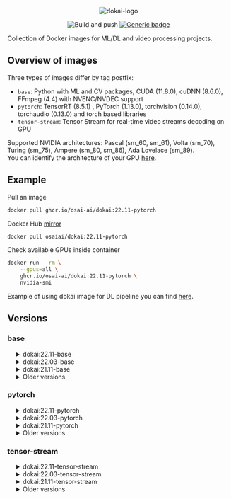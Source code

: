 <div align="center">

![dokai-logo](https://raw.githubusercontent.com/osai-ai/dokai/master/pics/dokai-logo.png)

![Build and push](https://github.com/osai-ai/dokai/workflows/Build%20and%20push/badge.svg)
[![Generic badge](https://img.shields.io/badge/License-MIT-<COLOR>.svg)](https://shields.io/)

</div>

Collection of Docker images for ML/DL and video processing projects.

## Overview of images

Three types of images differ by tag postfix:

* `base`: Python with ML and CV packages, CUDA (11.8.0), cuDNN (8.6.0), FFmpeg (4.4) with NVENC/NVDEC support
* `pytorch`: TensorRT (8.5.1) , PyTorch (1.13.0), torchvision (0.14.0), torchaudio (0.13.0) and torch based libraries
* `tensor-stream`: Tensor Stream for real-time video streams decoding on GPU

Supported NVIDIA architectures: Pascal (sm_60, sm_61), Volta (sm_70), Turing (sm_75), Ampere (sm_80, sm_86), Ada Lovelace (sm_89).  
You can identify the architecture of your GPU [here](https://arnon.dk/matching-sm-architectures-arch-and-gencode-for-various-nvidia-cards/).

## Example

Pull an image
```Bash
docker pull ghcr.io/osai-ai/dokai:22.11-pytorch
```

Docker Hub [mirror](https://hub.docker.com/r/osaiai/dokai/tags)
```bash
docker pull osaiai/dokai:22.11-pytorch
```

Check available GPUs inside container
```bash
docker run --rm \
    --gpus=all \
    ghcr.io/osai-ai/dokai:22.11-pytorch \
    nvidia-smi
```

Example of using dokai image for DL pipeline you can find [here](https://github.com/osai-ai/dokai/tree/master/example).

## Versions

### base
<!---
==================================== BASE ====================================
-->

<details><summary style="margin-left: 20px;">dokai:22.11-base</summary>
<div style="margin-left: 20px;">

[ghcr.io/osai-ai/dokai:22.11-base](https://github.com/osai-ai/dokai/pkgs/container/dokai/50579876?tag=22.11-base)

Supported NVIDIA architectures: Pascal (sm_60, sm_61), Volta (sm_70), Turing (sm_75), Ampere (sm_80, sm_86), Ada Lovelace (sm_89).  

CUDA (11.8.0), cuDNN (8.6.0)  
FFmpeg (release/4.4), nv-codec-headers (sdk/11.0)  
Python (3.10.6)  
CMake (3.22.1)  

pip==22.3.1  
setuptools==65.5.1  
packaging==21.3  
numpy==1.23.4  
opencv-python==4.6.0.66  
scipy==1.9.3  
matplotlib==3.6.2  
pandas==1.5.1  
scikit-learn==1.1.3  
scikit-image==0.19.3  
Pillow==9.3.0  
librosa==0.9.2  
albumentations==1.3.0  
pyzmq==24.0.1  
Cython==0.29.32  
numba==0.56.4  
requests==2.28.1  
psutil==5.9.4  
pydantic==1.10.2  
PyYAML==6.0  
notebook==6.5.2  
ipywidgets==8.0.2  
tqdm==4.64.1  
pytest==7.2.0  
pytest-cov==4.0.0  
mypy==0.991  
flake8==5.0.4  
pre-commit==2.20.0  

</div>
</details>

<details><summary style="margin-left: 20px;">dokai:22.03-base</summary>
<div style="margin-left: 20px;">

[ghcr.io/osai-ai/dokai:22.03-base](https://github.com/osai-ai/dokai/pkgs/container/dokai/17750505?tag=22.03-base)

CUDA (11.6.0)  
FFmpeg (release/4.4), nv-codec-headers (sdk/11.0)  
Python (3.8.10)  
CMake (3.22.2)  

pip==22.0.3  
setuptools==59.5.0  
packaging==21.3  
numpy==1.21.5  
opencv-python==4.5.5.62  
scipy==1.8.0  
matplotlib==3.5.1  
pandas==1.4.1  
scikit-learn==1.0.1  
scikit-image==0.18.3  
Pillow==8.4.0  
librosa==0.8.1  
albumentations==1.1.0  
pyzmq==22.3.0  
Cython==0.29.24  
numba==0.53.1  
requests==2.26.0  
psutil==5.8.0  
pydantic==1.8.2  
PyYAML==6.0  
notebook==6.4.5  
ipywidgets==7.6.5  
tqdm==4.62.3  
pytest==6.2.5  
mypy==0.910  
flake8==4.0.1  

</div>
</details>


<details><summary style="margin-left: 20px;">dokai:21.11-base</summary>
<div style="margin-left: 20px;">

[ghcr.io/osai-ai/dokai:21.11-base](https://github.com/osai-ai/dokai/pkgs/container/dokai/10097475?tag=21.11-base)

CUDA (11.4.2), cuDNN (8.2.4)  
FFmpeg (release/4.4), nv-codec-headers (sdk/11.0)  
Python (3.8.10)  
CMake (3.21.4)  

pip==21.3.1  
setuptools==58.5.3  
packaging==21.2  
numpy==1.21.4  
opencv-python==4.5.4.58  
scipy==1.7.2  
matplotlib==3.4.3  
pandas==1.3.4  
scikit-learn==1.0.1  
scikit-image==0.18.3  
Pillow==8.4.0  
librosa==0.8.1  
albumentations==1.1.0  
pyzmq==22.3.0  
Cython==0.29.24  
numba==0.53.1  
requests==2.26.0  
psutil==5.8.0  
pydantic==1.8.2  
PyYAML==6.0  
notebook==6.4.5  
ipywidgets==7.6.5  
tqdm==4.62.3  
pytest==6.2.5  
mypy==0.910  
flake8==4.0.1  

</div>
</details>


<details><summary style="margin-left: 20px;">Older versions</summary>
<div style="margin-left: 40px;">

*   <details><summary>dokai:21.09-base</summary>

    [ghcr.io/osai-ai/dokai:21.09-base](https://github.com/osai-ai/dokai/pkgs/container/dokai/8318925?tag=21.09-base)
    
    CUDA (11.4.2), cuDNN (8.2.4)  
    FFmpeg (release/4.4), nv-codec-headers (sdk/11.0)  
    Python (3.8.10)  
    
    pip==21.2.4  
    setuptools==58.1.0  
    packaging==21.0  
    numpy==1.21.2  
    opencv-python==4.5.3.56  
    scipy==1.7.1  
    matplotlib==3.4.3  
    pandas==1.3.3  
    scikit-learn==1.0  
    scikit-image==0.18.3  
    Pillow==8.3.2  
    librosa==0.8.1  
    albumentations==1.0.3  
    pyzmq==22.3.0  
    Cython==0.29.24  
    numba==0.53.1  
    requests==2.26.0  
    psutil==5.8.0  
    pydantic==1.8.2  
    PyYAML==5.4.1  
    notebook==6.4.4  
    ipywidgets==7.6.5  
    tqdm==4.62.3  
    pytest==6.2.5  
    mypy==0.910  
    flake8==3.9.2  

    </details>

*   <details><summary>dokai:21.08-base</summary>

    [ghcr.io/osai-ai/dokai:21.08-base](https://github.com/osai-ai/dokai/pkgs/container/dokai/6484719)

    CUDA (11.4.1), cuDNN (8.2.2)  
    FFmpeg (release/4.4), nv-codec-headers (sdk/11.0)  
    Python (3.8.10)  

    pip==21.2.3  
    setuptools==57.4.0  
    packaging==21.0  
    numpy==1.21.1  
    opencv-python==4.5.3.56  
    scipy==1.7.1  
    matplotlib==3.4.2  
    pandas==1.3.1  
    scikit-learn==0.24.2  
    scikit-image==0.18.2  
    Pillow==8.3.1  
    librosa==0.8.1  
    albumentations==1.0.3  
    pyzmq==22.2.1  
    Cython==0.29.24  
    numba==0.53.1  
    requests==2.26.0  
    psutil==5.8.0  
    pydantic==1.8.2  
    PyYAML==5.4.1  
    notebook==6.4.3  
    ipywidgets==7.6.3  
    tqdm==4.62.0  
    pytest==6.2.4  
    mypy==0.910  
    flake8==3.9.2  

    </details>

*   <details><summary>dokai:21.07-base</summary>

    [ghcr.io/osai-ai/dokai:21.07-base](https://github.com/osai-ai/dokai/pkgs/container/dokai/3600567)

    CUDA (11.3.1), cuDNN (8.2.0)  
    FFmpeg (release/4.4), nv-codec-headers (sdk/10.0)  
    Python (3.8.10)  

    pip==21.1.3  
    setuptools==57.0.0  
    packaging==20.9  
    numpy==1.21.0  
    opencv-python==4.5.2.54  
    scipy==1.7.0  
    matplotlib==3.4.2  
    pandas==1.2.5  
    scikit-learn==0.24.2  
    scikit-image==0.18.2  
    Pillow==8.2.0  
    librosa==0.8.1  
    albumentations==1.0.0  
    pyzmq==22.1.0  
    Cython==0.29.23  
    numba==0.53.1  
    requests==2.25.1  
    psutil==5.8.0  
    trafaret-config==2.0.2  
    pydantic==1.8.2  
    PyYAML==5.4.1  
    notebook==6.4.0  
    ipywidgets==7.6.3  
    tqdm==4.61.1  
    pytest==6.2.4  
    mypy==0.910  
    flake8==3.9.2  

    </details>

*   <details><summary>dokai:21.05-base</summary>

    [ghcr.io/osai-ai/dokai:21.05-base](https://github.com/orgs/osai-ai/packages/container/dokai/2467512?tag=21.05-base)

    CUDA (11.3), cuDNN (8.2.0)  
    FFmpeg (release/4.4), nv-codec-headers (sdk/10.0)  
    Python (3.8.5)  

    pip==21.1.1  
    setuptools==56.2.0  
    packaging==20.9  
    numpy==1.20.3  
    opencv-python==4.5.2.52  
    scipy==1.6.3  
    matplotlib==3.4.2  
    pandas==1.2.4  
    scikit-learn==0.24.2  
    scikit-image==0.18.1  
    Pillow==8.2.0  
    librosa==0.8.0  
    albumentations==0.5.2  
    pyzmq==22.0.3  
    Cython==0.29.23  
    numba==0.53.1  
    requests==2.25.1  
    psutil==5.8.0  
    trafaret-config==2.0.2  
    pydantic==1.8.1  
    PyYAML==5.4.1  
    notebook==6.3.0  
    ipywidgets==7.6.3  
    tqdm==4.60.0  
    pytest==6.2.4  
    mypy==0.812  
    flake8==3.9.2  

    </details>

*   <details><summary>dokai:21.03-base</summary>

    [ghcr.io/osai-ai/dokai:21.03-base](https://github.com/orgs/osai-ai/packages/container/dokai/1661596)

    CUDA (11.2.2), cuDNN (8.1.1)  
    FFmpeg (release/4.4), nv-codec-headers (sdk/10.0)  
    Python (3.8.5)  

    pip==21.0.1  
    setuptools==54.2.0  
    packaging==20.9  
    numpy==1.20.1  
    opencv-python==4.5.1.48  
    scipy==1.6.1  
    matplotlib==3.3.4  
    pandas==1.2.3  
    scikit-learn==0.24.1  
    scikit-image==0.18.1  
    Pillow==8.1.2  
    librosa==0.8.0  
    albumentations==0.5.2  
    pyzmq==22.0.3  
    Cython==0.29.22  
    numba==0.53.0  
    requests==2.25.1  
    psutil==5.8.0  
    trafaret-config==2.0.2  
    pydantic==1.8.1  
    PyYAML==5.4.1  
    notebook==6.3.0  
    ipywidgets==7.6.3  
    tqdm==4.59.0  
    pytest==6.2.2  
    mypy==0.812  
    flake8==3.9.0  

    </details>

*   <details><summary>dokai:21.02-base</summary>

    [ghcr.io/osai-ai/dokai:21.02-base](https://github.com/orgs/osai-ai/packages/container/dokai/1242092)

    CUDA (11.2.1), cuDNN (8.1.0)  
    FFmpeg (release/4.3), nv-codec-headers (sdk/10.0)  
    Python (3.8.5)  

    pip==21.0.1  
    setuptools==53.0.0  
    packaging==20.9  
    numpy==1.20.1  
    opencv-python==4.5.1.48  
    scipy==1.6.1  
    matplotlib==3.3.4  
    pandas==1.2.2  
    scikit-learn==0.24.1  
    scikit-image==0.18.1  
    Pillow==8.1.0  
    librosa==0.8.0  
    albumentations==0.5.2  
    pyzmq==22.0.3  
    Cython==0.29.22  
    numba==0.52.0  
    requests==2.25.1  
    psutil==5.8.0  
    trafaret-config==2.0.2  
    pydantic==1.7.3  
    PyYAML==5.4.1  
    notebook==6.2.0  
    ipywidgets==7.6.3  
    tqdm==4.57.0  
    pytest==6.2.2  
    mypy==0.812  
    flake8==3.8.4  

    </details>

*   <details><summary>dokai:21.01-base</summary>

    [ghcr.io/osai-ai/dokai:21.01-base](https://github.com/orgs/osai-ai/packages/container/dokai/858256)

    CUDA (11.1.1), cuDNN (8.0.5)  
    FFmpeg (release/4.3), nv-codec-headers (sdk/10.0)  
    Python (3.8.5)  

    pip==20.3.3  
    setuptools==51.3.3  
    packaging==20.8  
    numpy==1.19.5  
    opencv-python==4.5.1.48  
    scipy==1.6.0  
    matplotlib==3.3.3  
    pandas==1.2.0  
    notebook==6.2.0  
    scikit-learn==0.24.1  
    scikit-image==0.18.1  
    albumentations==0.5.2  
    Cython==0.29.21  
    Pillow==8.1.0  
    trafaret-config==2.0.2  
    pyzmq==21.0.1  
    librosa==0.8.0  
    psutil==5.8.0  
    pydantic==1.7.3  
    requests==2.25.1  

    </details>

*   <details><summary>dokai:20.12-base</summary>

    [ghcr.io/osai-ai/dokai:20.12-base](https://github.com/orgs/osai-ai/packages/container/dokai/623505)

    CUDA (11.1), cuDNN (8.0.5)  
    FFmpeg (release/4.3), nv-codec-headers (sdk/9.1)  
    Python (3.8.5)  

    pip==20.3.3  
    setuptools==51.0.0  
    packaging==20.8  
    numpy==1.19.4  
    opencv-python==4.4.0.46  
    scipy==1.5.4  
    matplotlib==3.3.3  
    pandas==1.1.5  
    notebook==6.1.5  
    scikit-learn==0.23.2  
    scikit-image==0.18.0  
    albumentations==0.5.2  
    Cython==0.29.21  
    Pillow==8.0.1  
    trafaret-config==2.0.2  
    pyzmq==20.0.0  
    librosa==0.8.0  
    psutil==5.8.0  
    pydantic==1.7.3  
    requests==2.25.1  

    </details>

*   <details><summary>dokai:20.10-base</summary>

    [ghcr.io/osai-ai/dokai:20.10-base](https://github.com/orgs/osai-ai/packages/container/dokai/176382)

    FFmpeg (release/4.3), nv-codec-headers (sdk/9.1)  
    Python (3.6.9)  

    pip==20.2.4  
    setuptools==50.3.2  
    packaging==20.4  
    numpy==1.19.2  
    opencv-python==4.4.0.44  
    scipy==1.5.3  
    matplotlib==3.3.2  
    pandas==1.1.3  
    notebook==6.1.4  
    scikit-learn==0.23.2  
    scikit-image==0.17.2  
    albumentations==0.5.0  
    Cython==0.29.21  
    Pillow==8.0.0  
    trafaret-config==2.0.2  
    pyzmq==19.0.2  
    librosa==0.8.0  
    psutil==5.7.2  
    dataclasses==0.7  
    pydantic==1.6.1  
    requests==2.24.0  

    </details>

*   <details><summary>dokai:20.09-base</summary>

    [ghcr.io/osai-ai/dokai:20.09-base](https://github.com/orgs/osai-ai/packages/container/dokai/89195)

    FFmpeg (release/4.3), nv-codec-headers (sdk/9.1)  
    Python (3.6.9)  

    pip==20.2.3  
    setuptools==50.3.0  
    packaging==20.4  
    numpy==1.19.2  
    opencv-python==4.4.0.42  
    scipy==1.5.2  
    matplotlib==3.3.2  
    pandas==1.1.2  
    notebook==6.1.4  
    scikit-learn==0.23.2  
    scikit-image==0.17.2  
    albumentations==0.4.6  
    Cython==0.29.21  
    Pillow==7.2.0  
    trafaret-config==2.0.2  
    pyzmq==19.0.2  
    librosa==0.8.0  
    psutil==5.7.2  
    dataclasses==0.7  

    </details>

</div>
</details>


### pytorch
<!---
==================================== PYTORCH ====================================
-->

<details><summary style="margin-left: 20px;">dokai:22.11-pytorch</summary>
<div style="margin-left: 20px;">

additionally to `dokai:22.11-base`:

[ghcr.io/osai-ai/dokai:22.11-pytorch](https://github.com/osai-ai/dokai/pkgs/container/dokai/50580682?tag=22.11-pytorch)

TensorRT (8.5.1)  
MAGMA (2.6.2)  

torch==1.14.0a0+git71fe069 (source, close to v1.13.0 after commit "ada lovelace (arch 8.9) support #87436")  
torchvision==0.14.0 (source, v0.14.0 tag)  
torchaudio==0.13.0 (source, v0.13.0 tag)  
pytorch-ignite==0.4.10  
pytorch-argus==1.0.0  
pretrainedmodels==0.7.4  
efficientnet-pytorch==0.7.1  
pytorch-toolbelt==0.5.2  
kornia==0.6.8  
timm==0.6.11  
segmentation-models-pytorch==0.3.0  

</div>
</details>

<details><summary style="margin-left: 20px;">dokai:22.03-pytorch</summary>
<div style="margin-left: 20px;">

[ghcr.io/osai-ai/dokai:22.03-pytorch](https://github.com/osai-ai/dokai/pkgs/container/dokai/17750784?tag=22.03-pytorch)

additionally to `dokai:22.03-base`:

MAGMA (2.6.1)  

torch==1.11.0 (source, v1.11.0 tag)  
torchvision==0.12.0 (source, v0.12.0 tag)  
torchaudio==0.11.0 (source, v0.11.0 tag)  
pytorch-ignite==0.4.8  
pytorch-argus==1.0.0  
pretrainedmodels==0.7.4  
efficientnet-pytorch==0.7.1  
timm==0.5.4  
segmentation-models-pytorch==0.2.1  
kornia==0.6.3  

</div>
</details>


<details><summary style="margin-left: 20px;">dokai:21.11-pytorch</summary>
<div style="margin-left: 20px;">

[ghcr.io/osai-ai/dokai:21.11-pytorch](https://github.com/osai-ai/dokai/pkgs/container/dokai/10097671?tag=21.11-pytorch)

additionally to `dokai:21.11-base`:

MAGMA (2.6.1)

torch==1.10.0 (source, v1.10.0 tag)  
torchvision==0.11.1 (source, v0.11.1 tag)  
torchaudio==0.10.0 (source, v0.10.0 tag)  
pytorch-ignite==0.4.7  
pytorch-argus==1.0.0  
pretrainedmodels==0.7.4  
efficientnet-pytorch==0.7.1  
timm==0.4.12  
segmentation-models-pytorch==0.2.0  
kornia==0.6.1  

</div>
</details>

<details><summary style="margin-left: 20px;">Older versions</summary>
<div style="margin-left: 40px;">

*   <details><summary>dokai:21.09-pytorch</summary>

    [ghcr.io/osai-ai/dokai:21.09-pytorch](https://github.com/osai-ai/dokai/pkgs/container/dokai/8319003?tag=21.09-pytorch)
    
    additionally to `dokai:21.09-base`:
    
    MAGMA (2.6.1)
    
    torch==1.10.0-rc1 (source, v1.10.0-rc1 tag)  
    torchvision==0.10.1 (source, v0.10.1 tag)  
    torchaudio==0.9.1 (source, v0.9.1 tag)  
    pytorch-ignite==0.4.6  
    pytorch-argus==0.2.1  
    pretrainedmodels==0.7.4  
    efficientnet-pytorch==0.7.1  
    timm==0.4.12  
    segmentation-models-pytorch==0.2.0  
    kornia==0.5.11  
    apex (source, master branch)  

    </details>

*   <details><summary>dokai:21.08-pytorch</summary>

    [ghcr.io/osai-ai/dokai:21.08-pytorch](https://github.com/osai-ai/dokai/pkgs/container/dokai/6484815)

    additionally to `dokai:21.08-base`:

    MAGMA (2.6.1)

    torch==1.10.0a0+git5b8389e (source, master branch)  
    torchvision==0.10.0 (source, v0.10.0 tag)  
    torchaudio==0.9.0 (source, v0.9.0 tag)  
    pytorch-ignite==0.4.6  
    pytorch-argus==0.2.1  
    pretrainedmodels==0.7.4  
    efficientnet-pytorch==0.7.1  
    timm==0.4.12  
    segmentation-models-pytorch==0.2.0  
    kornia==0.5.8  
    apex (source, master branch)  

    </details>

*   <details><summary>dokai:21.07-pytorch</summary>

    [ghcr.io/osai-ai/dokai:21.07-pytorch](https://github.com/osai-ai/dokai/pkgs/container/dokai/3600591)

    additionally to `dokai:21.07-base`:

    torch==1.9.0 (source, v1.9.0 tag)  
    torchvision==0.10.0 (source, v0.10.0 tag)  
    torchaudio==0.9.0 (source, v0.9.0 tag)  
    pytorch-argus==0.2.1  
    pretrainedmodels==0.7.4  
    efficientnet-pytorch==0.7.1  
    timm==0.4.12  
    segmentation-models-pytorch==0.1.3  
    kornia==0.5.5  
    apex (source, master branch)  

    </details>

*   <details><summary>dokai:21.05-pytorch</summary>

    [ghcr.io/osai-ai/dokai:21.05-pytorch](https://github.com/orgs/osai-ai/packages/container/dokai/2467547?tag=21.05-pytorch)

    additionally to `dokai:21.05-base`:

    torch==1.8.1 (source, v1.8.1 tag)  
    torchvision==0.9.1 (source, v0.9.1 tag)  
    torchaudio==0.8.1 (source, v0.8.1 tag)  
    pytorch-argus==0.2.1  
    timm==0.4.8 (source, master branch)  
    kornia==0.5.1  
    pretrainedmodels==0.7.4  
    efficientnet-pytorch==0.7.1  
    segmentation-models-pytorch==0.1.3  
    apex (source, master branch)  

    </details>

*   <details><summary>dokai:21.03-pytorch</summary>

    [ghcr.io/osai-ai/dokai:21.03-pytorch](https://github.com/orgs/osai-ai/packages/container/dokai/1661643)

    additionally to `dokai:21.03-base`:

    torch==1.8.0 (source, v1.8.0 tag)  
    torchvision==0.9.0 (source, v0.9.0 tag)  
    torchaudio==0.8.0 (source, v0.8.0 tag)  
    pytorch-argus==0.2.1  
    timm==0.4.5  
    kornia==0.5.0  
    pretrainedmodels==0.7.4  
    efficientnet-pytorch==0.7.0  
    segmentation-models-pytorch==0.1.3  
    apex (source, master branch)  

    </details>

*   <details><summary>dokai:21.02-pytorch</summary>

    [ghcr.io/osai-ai/dokai:21.02-pytorch](https://github.com/orgs/osai-ai/packages/container/dokai/1242106)

    additionally to `dokai:21.02-base`:

    torch==1.9.0a0+c2b9283 (source, master branch)  
    torchvision==0.8.2 (source, v0.8.2 tag)  
    pytorch-argus==0.2.0  
    timm==0.4.4 (source, master branch)  
    kornia==0.4.1  
    pretrainedmodels==0.7.4  
    efficientnet-pytorch==0.7.0  
    segmentation-models-pytorch==0.1.3  
    apex (source, master branch)  

    </details>

*   <details><summary>dokai:21.01-pytorch</summary>

    [ghcr.io/osai-ai/dokai:21.01-pytorch](https://github.com/orgs/osai-ai/packages/container/dokai/858271)

    additionally to `dokai:21.01-base`:

    torch==1.8.0a0+4aea007 (source, master branch)  
    torchvision==0.8.2 (source, v0.8.2 tag)  
    pytorch-argus==0.2.0  
    timm==0.3.4  
    kornia==0.4.1  
    apex (source, master branch)  

    </details>

*   <details><summary>dokai:20.12-pytorch</summary>

    [ghcr.io/osai-ai/dokai:20.12-pytorch](https://github.com/orgs/osai-ai/packages/container/dokai/623509)

    additionally to `dokai:20.12-base`:

    torch==1.7.1 (source, v1.7.1 tag)  
    torchvision==0.8.2 (source, v0.8.2 tag)  
    pytorch-argus==0.2.0  
    timm==0.3.2  
    kornia==0.4.1  
    apex (source, master branch)  

    </details>

*   <details><summary>dokai:20.10-pytorch</summary>

    [ghcr.io/osai-ai/dokai:20.10-pytorch](https://github.com/orgs/osai-ai/packages/container/dokai/176388)

    additionally to `dokai:20.10-base`:

    torch==1.6.0  
    torchvision==0.7.0  
    pytorch-argus==0.1.2  
    timm==0.2.1  
    apex (master)  

    </details>

*   <details><summary>dokai:20.09-pytorch</summary>

    [ghcr.io/osai-ai/dokai:20.09-pytorch](https://github.com/orgs/osai-ai/packages/container/dokai/89197)

    additionally to `dokai:20.09-base`:

    torch==1.6.0  
    torchvision==0.7.0  
    pytorch-argus==0.1.2  
    timm==0.2.1  
    apex (master)  

    </details>

</div>
</details>


### tensor-stream
<!---
==================================== TENSOR-STREAM ====================================
-->

<details><summary style="margin-left: 20px;">dokai:22.11-tensor-stream</summary>
<div style="margin-left: 20px;">

[ghcr.io/osai-ai/dokai:22.11-tensor-stream](https://github.com/osai-ai/dokai/pkgs/container/dokai/50580709?tag=22.11-tensor-stream)

additionally to `dokai:22.11-pytorch`:

tensor-stream==0.4.6 (source, dev branch)

</div>
</details>

<details><summary style="margin-left: 20px;">dokai:22.03-tensor-stream</summary>
<div style="margin-left: 20px;">

[ghcr.io/osai-ai/dokai:22.03-tensor-stream](https://github.com/osai-ai/dokai/pkgs/container/dokai/17750801?tag=22.03-tensor-stream)

additionally to `dokai:22.03-pytorch`:

tensor-stream==0.4.6 (source, dev branch)

</div>
</details>

<details><summary style="margin-left: 20px;">dokai:21.11-tensor-stream</summary>
<div style="margin-left: 20px;">

[ghcr.io/osai-ai/dokai:21.11-tensor-stream](https://github.com/osai-ai/dokai/pkgs/container/dokai/10097674?tag=21.11-tensor-stream)

additionally to `dokai:21.11-pytorch`:

tensor-stream==0.4.6 (source, dev branch)

</div>
</details>

<details><summary style="margin-left: 20px;">Older versions</summary>
<div style="margin-left: 40px;">

*   <details><summary>dokai:21.09-tensor-stream</summary>

    [ghcr.io/osai-ai/dokai:21.09-tensor-stream](https://github.com/osai-ai/dokai/pkgs/container/dokai/8319006?tag=21.09-tensor-stream)
    
    additionally to `dokai:21.09-pytorch`:
    
    tensor-stream==0.4.6 (source, dev branch)

    </details>

*   <details><summary>dokai:21.08-tensor-stream</summary>

    [ghcr.io/osai-ai/dokai:21.08-tensor-stream](https://github.com/osai-ai/dokai/pkgs/container/dokai/6484817)

    additionally to `dokai:21.08-pytorch`:

    tensor-stream==0.4.6 (source, dev branch)

    </details>

*   <details><summary>dokai:21.07-tensor-stream</summary>

    [ghcr.io/osai-ai/dokai:21.07-tensor-stream](https://github.com/osai-ai/dokai/pkgs/container/dokai/3600595)

    additionally to `dokai:21.07-pytorch`:

    tensor-stream==0.4.6 (source, dev branch)

    </details>

*   <details><summary>dokai:21.05-tensor-stream</summary>

    [ghcr.io/osai-ai/dokai:21.05-tensor-stream](https://github.com/orgs/osai-ai/packages/container/dokai/2467549?tag=21.05-tensor-stream)

    additionally to `dokai:21.05-pytorch`:

    tensor-stream==0.4.6 (source, dev branch)

    </details>

*   <details><summary>dokai:21.03-tensor-stream</summary>

    [ghcr.io/osai-ai/dokai:21.03-tensor-stream](https://github.com/orgs/osai-ai/packages/container/dokai/1661648)

    additionally to `dokai:21.03-pytorch`:

    tensor-stream==0.4.6 (source, dev branch)

    </details>

*   <details><summary>dokai:21.02-tensor-stream</summary>

    [ghcr.io/osai-ai/dokai:21.02-tensor-stream](https://github.com/orgs/osai-ai/packages/container/dokai/1242107)

    additionally to `dokai:21.02-pytorch`:

    tensor-stream==0.4.6 (source, dev branch)

    </details>

*   <details><summary>dokai:21.01-tensor-stream</summary>

    [ghcr.io/osai-ai/dokai:21.01-tensor-stream](https://github.com/orgs/osai-ai/packages/container/dokai/858272)

    additionally to `dokai:21.01-pytorch`:

    tensor-stream==0.4.6 (source, dev branch)

    </details>

*   <details><summary>dokai:20.12-tensor-stream</summary>

    [ghcr.io/osai-ai/dokai:20.12-tensor-stream](https://github.com/orgs/osai-ai/packages/container/dokai/623510)

    additionally to `dokai:20.12-pytorch`:

    tensor-stream==0.4.6 (source, dev branch)

    </details>

*   <details><summary>dokai:20.10-tensor-stream</summary>

    [ghcr.io/osai-ai/dokai:20.10-tensor-stream](https://github.com/orgs/osai-ai/packages/container/dokai/176389)

    additionally to `dokai:20.10-pytorch`:

    tensor-stream==0.4.6 (dev)

    </details>

*   <details><summary>dokai:20.09-tensor-stream</summary>

    [ghcr.io/osai-ai/dokai:20.09-tensor-stream](https://github.com/orgs/osai-ai/packages/container/dokai/89200)

    additionally to `dokai:20.09-pytorch`:

    tensor-stream==0.4.6 (dev)

    </details>

</div>
</details>
